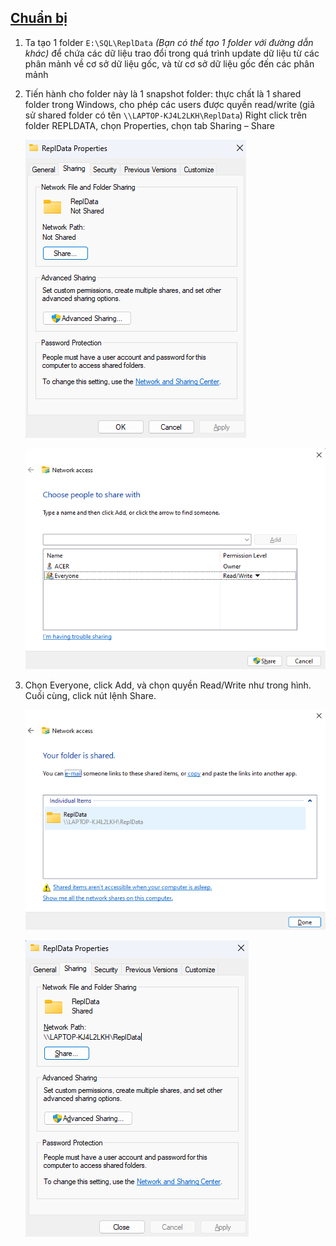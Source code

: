 ## [Chuẩn bị](#chuẩn-bị)

1. Ta tạo 1 folder `E:\SQL\ReplData` *(Bạn có thể tạo 1 folder với đường dẫn khác)* để chứa các dữ liệu trao đổi trong quá trình update dữ liệu từ các phân mảnh về cơ sở dữ liệu gốc, và từ cơ sở dữ liệu gốc đến các phân mảnh

2. Tiến hành cho folder này là 1 snapshot folder: thực chất là 1 shared folder trong Windows, cho phép các users được quyền read/write (giả sử shared folder có tên `\\LAPTOP-KJ4L2LKH\ReplData`)
Right click trên folder REPLDATA, chọn Properties, chọn tab Sharing – Share

    ![alt text](./imgs/image-1.png)

    ![alt text](./imgs/image-2.png)

3. Chọn Everyone, click Add, và chọn quyền Read/Write như trong hình. Cuối cùng, click nút lệnh Share.

    ![alt text](./imgs/image-3.png) 

    ![alt text](./imgs/image-4.png)
